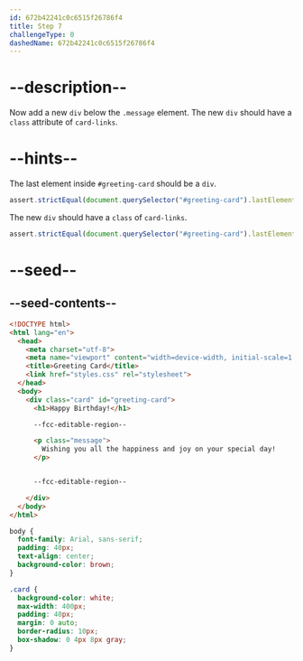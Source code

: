```yaml
---
id: 672b42241c0c6515f26786f4
title: Step 7
challengeType: 0
dashedName: 672b42241c0c6515f26786f4
---
```


# --description--

Now add a new `div` below the `.message` element. The new `div` should have a `class` attribute of `card-links`.

# --hints--

The last element inside `#greeting-card` should be a `div`.

```js
assert.strictEqual(document.querySelector("#greeting-card").lastElementChild.tagName, "DIV");
```

The new `div` should have a `class` of `card-links`.

```js
assert.strictEqual(document.querySelector("#greeting-card").lastElementChild.className, "card-links");
```

# --seed--

## --seed-contents--

```html
<!DOCTYPE html>
<html lang="en">
  <head>
    <meta charset="utf-8">
    <meta name="viewport" content="width=device-width, initial-scale=1.0">
    <title>Greeting Card</title>
    <link href="styles.css" rel="stylesheet">
  </head>
  <body>
    <div class="card" id="greeting-card">
      <h1>Happy Birthday!</h1>

      --fcc-editable-region--

      <p class="message">
        Wishing you all the happiness and joy on your special day!
      </p>


      --fcc-editable-region--

  	</div>
  </body>
</html>

```

```css
body {
  font-family: Arial, sans-serif;
  padding: 40px;
  text-align: center;
  background-color: brown;
}

.card {
  background-color: white;
  max-width: 400px;
  padding: 40px;
  margin: 0 auto;
  border-radius: 10px;
  box-shadow: 0 4px 8px gray;
}

```
